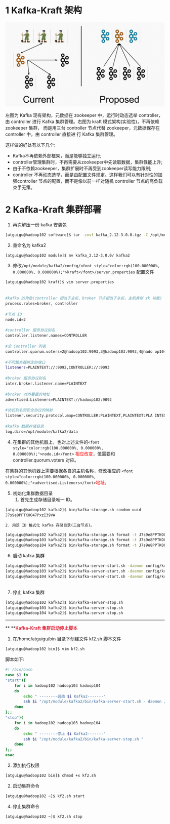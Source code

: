 # 1 Kafka-Kraft 架构 
![](images/56.png)

左图为 Kafka 现有架构，元数据在 zookeeper 中，运行时动态选举 controller，由 controller 进行 Kafka 集群管理。右图为 kraft 模式架构(实验性)，不再依赖 zookeeper 集群， 而是用三台 controller 节点代替 zookeeper，元数据保存在 controller 中，由 controller 直接进 行 Kafka 集群管理。 

这样做的好处有以下几个:

+ Kafka不再依赖外部框架，而是能够独立运行;
+ controller管理集群时，不再需要从zookeeper中先读取数据，集群性能上升;
+ 由于不依赖zookeeper，集群扩展时不再受到zookeeper读写能力限制;
+ controller 不再动态选举，而是由配置文件规定。这样我们可以有针对性的加强controller 节点的配置，而不是像以前一样对随机 controller 节点的高负载束手无策。 

# 2 Kafka-Kraft 集群部署 
1. 再次解压一份 kafka 安装包 

```bash
[atguigu@hadoop102 software]$ tar -zxvf kafka_2.12-3.0.0.tgz -C /opt/module/
```

2. 重命名为 kafka2

```bash
[atguigu@hadoop102 module]$ mv kafka_2.12-3.0.0/ kafka2 
```

3. 修改`/opt/module/kafka2/config/<font style="color:rgb(100.000000%, 0.000000%, 0.000000%);">kraft</font>/server.properties` 配置文件 

```bash
[atguigu@hadoop102 kraft]$ vim server.properties


#kafka 的角色(controller 相当于主机、broker 节点相当于从机，主机类似 zk 功能)
process.roles=broker, controller

#节点 ID 
node.id=2

#controller 服务协议别名
controller.listener.names=CONTROLLER

#全 Controller 列表 
controller.quorum.voters=2@hadoop102:9093,3@hadoop103:9093,4@hado op104:9093

#不同服务器绑定的端口
listeners=PLAINTEXT://:9092,CONTROLLER://:9093

#broker 服务协议别名
inter.broker.listener.name=PLAINTEXT

#broker 对外暴露的地址 
advertised.Listeners=PLAINTEXT://hadoop102:9092 

#协议别名到安全协议的映射
listener.security.protocol.map=CONTROLLER:PLAINTEXT,PLAINTEXT:PLA INTEXT,SSL:SSL,SASL_PLAINTEXT:SASL_PLAINTEXT,SASL_SSL:SASL_SSL 

#kafka 数据存储目录
log.dirs=/opt/module/kafka2/data
```

4.  在集群的其他机器上，也对上述文件的`<font style="color:rgb(100.000000%, 0.000000%, 0.000000%);">node.id</font>`<font style="color:rgb(100.000000%, 0.000000%, 0.000000%);"> 相应改变</font>，值需要和 controller.quorum.voters 对应。 

 在集群的其他机器上需要根据各自的主机名称，修改相应的 `<font style="color:rgb(100.000000%, 0.000000%, 0.000000%);">advertised.Listeners</font>`<font style="color:rgb(100.000000%, 0.000000%, 0.000000%);">地址。 </font>

5. 初始化集群数据目录 
    1. 首先生成存储目录唯一 ID。 

```bash
[atguigu@hadoop102 kafka2]$ bin/kafka-storage.sh random-uuid
J7s9e8PPTKOO47PxzI39VA
```

    2. 用该 ID 格式化 kafka 存储目录(三台节点)。 

```bash
[atguigu@hadoop102 kafka2]$ bin/kafka-storage.sh format -t J7s9e8PPTKOO47PxzI39VA -c /opt/module/kafka2/config/kraft/server.properties
[atguigu@hadoop103 kafka2]$ bin/kafka-storage.sh format -t J7s9e8PPTKOO47PxzI39VA -c /opt/module/kafka2/config/kraft/server.properties
[atguigu@hadoop104 kafka2]$ bin/kafka-storage.sh format -t J7s9e8PPTKOO47PxzI39VA -c /opt/module/kafka2/config/kraft/server.properties
```

6. 启动 kafka 集群 

```bash
[atguigu@hadoop102 kafka2]$ bin/kafka-server-start.sh -daemon config/kraft/server.properties
[atguigu@hadoop103 kafka2]$ bin/kafka-server-start.sh -daemon config/kraft/server.properties
[atguigu@hadoop104 kafka2]$ bin/kafka-server-start.sh -daemon config/kraft/server.properties
 
```

7. 停止 kafka 集群 

```bash
[atguigu@hadoop102 kafka2]$ bin/kafka-server-stop.sh 
[atguigu@hadoop103 kafka2]$ bin/kafka-server-stop.sh 
[atguigu@hadoop104 kafka2]$ bin/kafka-server-stop.sh
```

****

** ****<font style="color:#DF2A3F;">Kafka-Kraft 集群启动停止脚本 </font>**

1. 在/home/atguigu/bin 目录下创建文件 kf2.sh 脚本文件 

```bash
[atguigu@hadoop102 bin]$ vim kf2.sh
```

脚本如下: 

```bash
#! /bin/bash
case $1 in
"start"){
	for i in hadoop102 hadoop103 hadoop104 
	do
		echo " --------启动 $i Kafka2-------"
		ssh $i "/opt/module/kafka2/bin/kafka-server-start.sh - daemon /opt/module/kafka2/config/kraft/server.properties"
	done 
};;
"stop"){
	for i in hadoop102 hadoop103 hadoop104 
	do
		echo " --------停止 $i Kafka2-------"
		ssh $i "/opt/module/kafka2/bin/kafka-server-stop.sh " 
	done
};; 
esac
```

2. 添加执行权限

```bash
[atguigu@hadoop102 bin]$ chmod +x kf2.sh 
```

2. 启动集群命令

```bash
[atguigu@hadoop102 ~]$ kf2.sh start 
```

4. 停止集群命令

```bash
[atguigu@hadoop102 ~]$ kf2.sh stop 
```

  
<font style="background-color:rgb(85.100000%, 85.100000%, 85.100000%);"></font>

 			

 		

 	 		

 			 			 			 			 			 			 		

 				 			

 					

